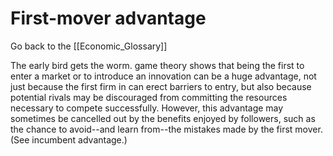 # First-mover advantage

Go back to the [[Economic_Glossary]]


The early bird gets the worm. game theory shows that being the first to enter a market or to introduce an innovation can be a huge advantage, not just because the first firm in can erect barriers to entry, but also because potential rivals may be discouraged from committing the resources necessary to compete successfully. However, this advantage may sometimes be cancelled out by the benefits enjoyed by followers, such as the chance to avoid--and learn from--the mistakes made by the first mover. (See incumbent advantage.)

